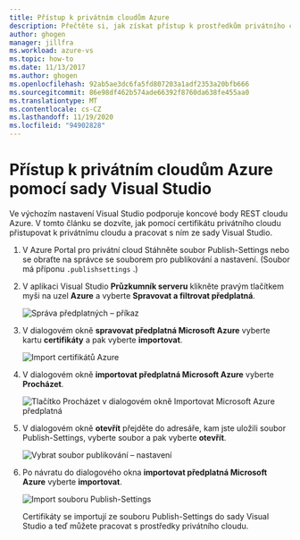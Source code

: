 ```yaml
---
title: Přístup k privátním cloudům Azure
description: Přečtěte si, jak získat přístup k prostředkům privátního cloudu pomocí sady Visual Studio.
author: ghogen
manager: jillfra
ms.workload: azure-vs
ms.topic: how-to
ms.date: 11/13/2017
ms.author: ghogen
ms.openlocfilehash: 92ab5ae3dc6fa5fd807203a1adf2353a20bfb666
ms.sourcegitcommit: 86e98df462b574ade66392f8760da638fe455aa0
ms.translationtype: MT
ms.contentlocale: cs-CZ
ms.lasthandoff: 11/19/2020
ms.locfileid: "94902828"
---
```

# <a name="accessing-private-azure-clouds-with-visual-studio"></a>Přístup k privátním cloudům Azure pomocí sady Visual Studio

Ve výchozím nastavení Visual Studio podporuje koncové body REST cloudu Azure. V tomto článku se dozvíte, jak pomocí certifikátu privátního cloudu přistupovat k privátnímu cloudu a pracovat s ním ze sady Visual Studio.

1. V Azure Portal pro privátní cloud Stáhněte soubor Publish-Settings nebo se obraťte na správce se souborem pro publikování a nastavení. (Soubor má příponu `.publishsettings` .)

1. V aplikaci Visual Studio **Průzkumník serveru** klikněte pravým tlačítkem myši na uzel **Azure** a vyberte **Spravovat a filtrovat předplatná**.

    ![Správa předplatných – příkaz](./media/vs-azure-tools-access-private-azure-clouds-with-visual-studio/IC790778.png)

1. V dialogovém okně **spravovat předplatná Microsoft Azure** vyberte kartu **certifikáty** a pak vyberte **importovat**.

    ![Import certifikátů Azure](./media/vs-azure-tools-access-private-azure-clouds-with-visual-studio/IC790779.png)

1. V dialogovém okně **importovat předplatná Microsoft Azure** vyberte **Procházet**.

    ![Tlačítko Procházet v dialogovém okně Importovat Microsoft Azure předplatná](./media/vs-azure-tools-access-private-azure-clouds-with-visual-studio/browse-button.png)

1. V dialogovém okně **otevřít** přejděte do adresáře, kam jste uložili soubor Publish-Settings, vyberte soubor a pak vyberte **otevřít**.

    ![Vybrat soubor publikování – nastavení](./media/vs-azure-tools-access-private-azure-clouds-with-visual-studio/select-publish-settings-file.png)

1. Po návratu do dialogového okna **importovat předplatná Microsoft Azure** vyberte **importovat**.

    ![Import souboru Publish-Settings](./media/vs-azure-tools-access-private-azure-clouds-with-visual-studio/IC790780.png)

    Certifikáty se importují ze souboru Publish-Settings do sady Visual Studio a teď můžete pracovat s prostředky privátního cloudu.
